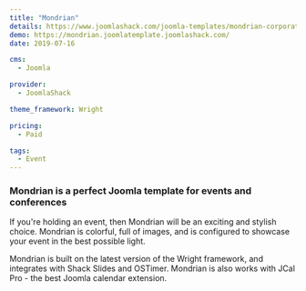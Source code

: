 ```yaml
---
title: "Mondrian"
details: https://www.joomlashack.com/joomla-templates/mondrian-corporate-colorful
demo: https://mondrian.joomlatemplate.joomlashack.com/
date: 2019-07-16

cms: 
  - Joomla

provider:
  - JoomlaShack

theme_framework: Wright

pricing:
  - Paid

tags:
  - Event
---
```


### Mondrian is a perfect Joomla template for events and conferences

If you're holding an event, then Mondrian will be an exciting and stylish choice. Mondrian is colorful, full of images, and is configured to showcase your event in the best possible light.

Mondrian is built on the latest version of the Wright framework, and integrates with Shack Slides and OSTimer. Mondrian is also works with JCal Pro - the best Joomla calendar extension.